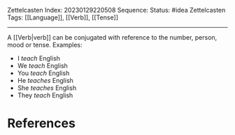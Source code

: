 Zettelcasten Index: 20230129220508
Sequence:
Status: #idea
Zettelcasten Tags: [[Language]], [[Verb]], [[Tense]]

---

A [[Verb|verb]] can be conjugated with reference to the number, person, mood or tense. Examples:
- I *teach* English
- We *teach* English
- You *teach* English
- He *teaches* English
- She *teaches* English
- They *teach* English

# References